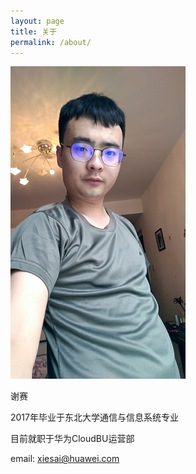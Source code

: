 ```yaml
---
layout: page
title: 关于
permalink: /about/
---
```

![me](/static/img/xiesai_aboutme.jpg)
<div>
<p>谢赛</p>
<p>2017年毕业于东北大学通信与信息系统专业</p>
<p>目前就职于华为CloudBU运营部</p>
</div>

email: xiesai@huawei.com
